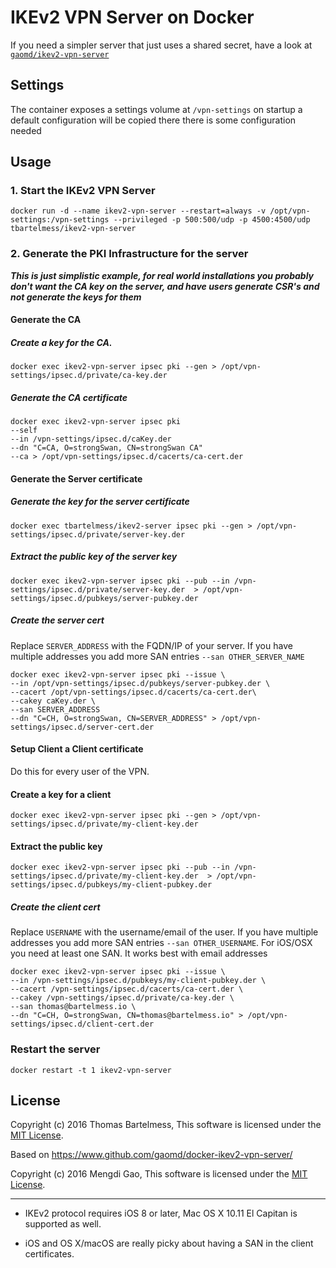 # IKEv2 VPN Server on Docker

If you need a simpler server that just uses a shared secret, have a look at [`gaomd/ikev2-vpn-server`](https://registry.hub.docker.com/u/gaomd/ikev2-vpn-server/)

## Settings

The container exposes a settings volume at `/vpn-settings` on startup a default configuration will be copied there
there is some configuration needed 

## Usage

### 1. Start the IKEv2 VPN Server

`docker run -d --name ikev2-vpn-server --restart=always -v /opt/vpn-settings:/vpn-settings --privileged -p 500:500/udp -p 4500:4500/udp tbartelmess/ikev2-vpn-server`

### 2. Generate the PKI Infrastructure for the server

***This is just simplistic example, for real world installations you probably don't want the CA key on the server,
and have users generate CSR's and not generate the keys for them***

#### Generate the CA
##### Create a key for the CA.

`docker exec ikev2-vpn-server ipsec pki --gen > /opt/vpn-settings/ipsec.d/private/ca-key.der`

##### Generate the CA certificate

```
docker exec ikev2-vpn-server ipsec pki 
--self
--in /vpn-settings/ipsec.d/caKey.der
--dn "C=CA, O=strongSwan, CN=strongSwan CA"
--ca > /opt/vpn-settings/ipsec.d/cacerts/ca-cert.der
```
#### Generate the Server certificate 

##### Generate the key for the server certificate

`docker exec tbartelmess/ikev2-server ipsec pki --gen > /opt/vpn-settings/ipsec.d/private/server-key.der`

##### Extract the public key of the server key


`docker exec ikev2-vpn-server ipsec pki --pub --in /vpn-settings/ipsec.d/private/server-key.der  > /opt/vpn-settings/ipsec.d/pubkeys/server-pubkey.der`

##### Create the server cert

Replace `SERVER_ADDRESS` with the FQDN/IP of your server. If you have multiple addresses you add more SAN entries `--san OTHER_SERVER_NAME`

```
docker exec ikev2-vpn-server ipsec pki --issue \
--in /opt/vpn-settings/ipsec.d/pubkeys/server-pubkey.der \
--cacert /opt/vpn-settings/ipsec.d/cacerts/ca-cert.der\
--cakey caKey.der \
--san SERVER_ADDRESS
--dn "C=CH, O=strongSwan, CN=SERVER_ADDRESS" > /opt/vpn-settings/ipsec.d/server-cert.der
```

#### Setup Client a Client certificate

Do this for every user of the VPN.

#### Create a key for a client

`docker exec ikev2-vpn-server ipsec pki --gen > /opt/vpn-settings/ipsec.d/private/my-client-key.der`

#### Extract the public key

`docker exec ikev2-vpn-server ipsec pki --pub --in /vpn-settings/ipsec.d/private/my-client-key.der  > /opt/vpn-settings/ipsec.d/pubkeys/my-client-pubkey.der`

##### Create the client cert

Replace `USERNAME` with the username/email of the user. If you have multiple addresses you add more SAN entries `--san OTHER_USERNAME`. For iOS/OSX you need at least one SAN. It works best with email addresses

```
docker exec ikev2-vpn-server ipsec pki --issue \
--in /vpn-settings/ipsec.d/pubkeys/my-client-pubkey.der \
--cacert /vpn-settings/ipsec.d/cacerts/ca-cert.der \
--cakey /vpn-settings/ipsec.d/private/ca-key.der \
--san thomas@bartelmess.io \
--dn "C=CH, O=strongSwan, CN=thomas@bartelmess.io" > /opt/vpn-settings/ipsec.d/client-cert.der
```

### Restart the server

`docker restart -t 1 ikev2-vpn-server`

## License

Copyright (c) 2016 Thomas Bartelmess, This software is licensed under the [MIT License](LICENSE).

Based on https://www.github.com/gaomd/docker-ikev2-vpn-server/

Copyright (c) 2016 Mengdi Gao, This software is licensed under the [MIT License](LICENSE).

---

* IKEv2 protocol requires iOS 8 or later, Mac OS X 10.11 El Capitan is supported as well.

* iOS and OS X/macOS are really picky about having a SAN in the client certificates.
